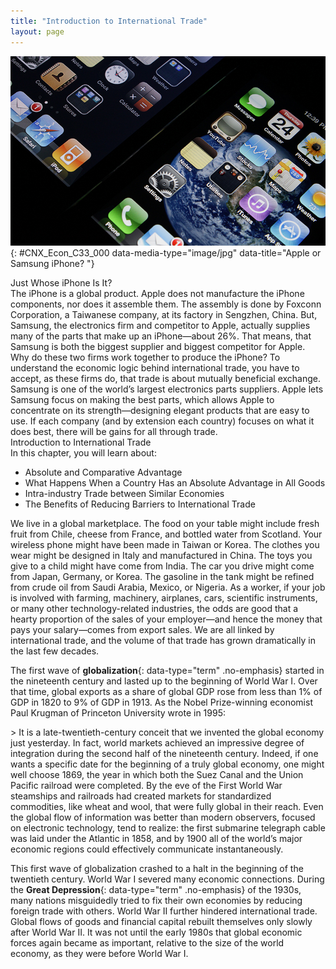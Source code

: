```yaml
---
title: "Introduction to International Trade"
layout: page
---
```



<?cnx.eoc class="summary" title="Chapter Review"?>

<?cnx.eoc class="self-check-questions" title="Self-Check Questions"?>

<?cnx.eoc class="review-questions" title="Review Questions"?>

<?cnx.eoc class="critical-thinking" title="Critical Thinking Questions"?>

<?cnx.eoc class="problems" title="Problems"?>

<?cnx.eoc class="references" title="References"?>

 ![The image is a photograph of the iPhone\'s home screen.](../resources/CNX_Econ_C33_000.jpg "While the iPhone is readily recognized as an Apple product, 26% of the component costs in it come from components made by rival phone-maker, Samsung. In international trade, there are often &#x201C;conflicts&#x201D; like this as each country or company focuses on what it does best. (Credit: modification of work by Yutaka Tsutano Creative Commons)"){: #CNX_Econ_C33_000 data-media-type="image/jpg" data-title="Apple or Samsung iPhone? "}

<div data-type="note" class="economics bringhome" markdown="1">
<div data-type="title">
Just Whose iPhone Is It?
</div>
The iPhone is a global product. Apple does not manufacture the iPhone components, nor does it assemble them. The assembly is done by Foxconn Corporation, a Taiwanese company, at its factory in Sengzhen, China. But, Samsung, the electronics firm and competitor to Apple, actually supplies many of the parts that make up an iPhone—about 26%. That means, that Samsung is both the biggest supplier and biggest competitor for Apple. Why do these two firms work together to produce the iPhone? To understand the economic logic behind international trade, you have to accept, as these firms do, that trade is about mutually beneficial exchange. Samsung is one of the world’s largest electronics parts suppliers. Apple lets Samsung focus on making the best parts, which allows Apple to concentrate on its strength—designing elegant products that are easy to use. If each company (and by extension each country) focuses on what it does best, there will be gains for all through trade.

</div>

<div data-type="note" class="economics chapter-objectives" markdown="1">
<div data-type="title">
Introduction to International Trade
</div>
In this chapter, you will learn about:

* Absolute and Comparative Advantage
* What Happens When a Country Has an Absolute Advantage in All Goods
* Intra-industry Trade between Similar Economies
* The Benefits of Reducing Barriers to International Trade

</div>

We live in a global marketplace. The food on your table might include fresh fruit from Chile, cheese from France, and bottled water from Scotland. Your wireless phone might have been made in Taiwan or Korea. The clothes you wear might be designed in Italy and manufactured in China. The toys you give to a child might have come from India. The car you drive might come from Japan, Germany, or Korea. The gasoline in the tank might be refined from crude oil from Saudi Arabia, Mexico, or Nigeria. As a worker, if your job is involved with farming, machinery, airplanes, cars, scientific instruments, or many other technology-related industries, the odds are good that a hearty proportion of the sales of your employer—and hence the money that pays your salary—comes from export sales. We are all linked by international trade, and the volume of that trade has grown dramatically in the last few decades.

The first wave of **globalization**{: data-type="term" .no-emphasis} started in the nineteenth century and lasted up to the beginning of World War I. Over that time, global exports as a share of global GDP rose from less than 1% of GDP in 1820 to 9% of GDP in 1913. As the Nobel Prize-winning economist Paul Krugman of Princeton University wrote in 1995:

\> It is a late-twentieth-century conceit that we invented the global economy just yesterday. In fact, world markets achieved an impressive degree of integration during the second half of the nineteenth century. Indeed, if one wants a specific date for the beginning of a truly global economy, one might well choose 1869, the year in which both the Suez Canal and the Union Pacific railroad were completed. By the eve of the First World War steamships and railroads had created markets for standardized commodities, like wheat and wool, that were fully global in their reach. Even the global flow of information was better than modern observers, focused on electronic technology, tend to realize: the first submarine telegraph cable was laid under the Atlantic in 1858, and by 1900 all of the world’s major economic regions could effectively communicate instantaneously.

This first wave of globalization crashed to a halt in the beginning of the twentieth century. World War I severed many economic connections. During the **Great Depression**{: data-type="term" .no-emphasis} of the 1930s, many nations misguidedly tried to fix their own economies by reducing foreign trade with others. World War II further hindered international trade. Global flows of goods and financial capital rebuilt themselves only slowly after World War II. It was not until the early 1980s that global economic forces again became as important, relative to the size of the world economy, as they were before World War I.

